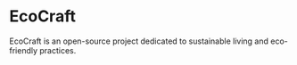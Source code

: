 # EcoCraft
EcoCraft is an open-source project dedicated to sustainable living and eco-friendly practices.
